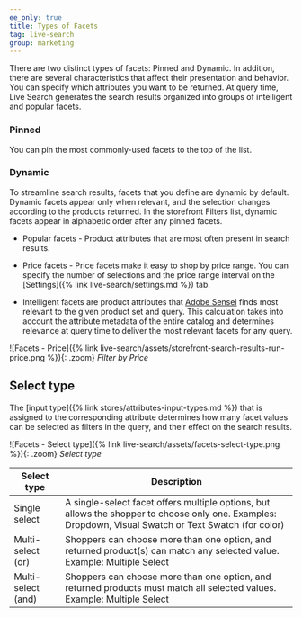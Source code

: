 ```yaml
---
ee_only: true
title: Types of Facets
tag: live-search
group: marketing
---
```


There are two distinct types of facets: Pinned and Dynamic. In addition, there are several characteristics that affect their presentation and behavior. You can specify which attributes you want to be returned. At query time, Live Search generates the search results organized into groups of intelligent and popular facets.

### Pinned

You can pin the most commonly-used facets to the top of the list.

### Dynamic

To streamline search results, facets that you define are dynamic by default. Dynamic facets appear only when relevant, and the selection changes according to the products returned. In the storefront Filters list, dynamic facets appear in alphabetic order after any pinned facets.

- Popular facets - Product attributes that are most often present in search results.

- Price facets - Price facets make it easy to shop by price range. You can specify the number of selections and the price range interval on the [Settings]({% link live-search/settings.md %}) tab.

- Intelligent facets are product attributes that [Adobe Sensei](https://www.adobe.com/sensei.html) finds most relevant to the given product set and query. This calculation takes into account the attribute metadata of the entire catalog and determines relevance at query time to deliver the most relevant facets for any query.

![Facets - Price]({% link live-search/assets/storefront-search-results-run-price.png %}){: .zoom}
_Filter by Price_

## Select type

The [input type]({% link stores/attributes-input-types.md %}) that is assigned to the corresponding attribute determines how many facet values can be selected as filters in the query, and their effect on the search results.

![Facets - Select type]({% link live-search/assets/facets-select-type.png %}){: .zoom}
_Select type_

|**Select type**|**Description**|
|---|---|
|Single select |A single-select facet offers multiple options, but allows the shopper to choose only one. Examples: Dropdown, Visual Swatch or Text Swatch (for color)|
|Multi-select (or) |Shoppers can choose more than one option, and returned product(s) can match any selected value. Example: Multiple Select |
|Multi-select (and) |Shoppers can choose more than one option, and returned products must match all selected values. Example: Multiple Select |
